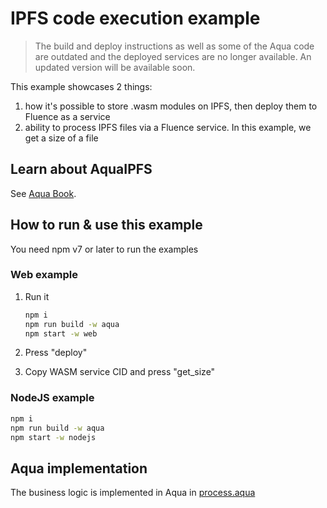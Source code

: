 # IPFS code execution example

> The build and deploy instructions as well as some of the Aqua code are
> outdated and the deployed services are no longer available. An updated version
> will be available soon.

This example showcases 2 things:

1. how it's possible to store .wasm modules on IPFS, then deploy them to Fluence
   as a service
2. ability to process IPFS files via a Fluence service. In this example, we get
   a size of a file

## Learn about AquaIPFS

See [Aqua Book](https://fluence.dev/docs/aqua-book/introduction).

## How to run & use this example

You need npm v7 or later to run the examples

### Web example

1. Run it

   ```bash
   npm i
   npm run build -w aqua
   npm start -w web
   ```

2. Press "deploy"
3. Copy WASM service CID and press "get_size"

### NodeJS example

  ```bash
  npm i
  npm run build -w aqua
  npm start -w nodejs
  ```

## Aqua implementation

The business logic is implemented in Aqua in
[process.aqua](aqua/aqua/process.aqua)
